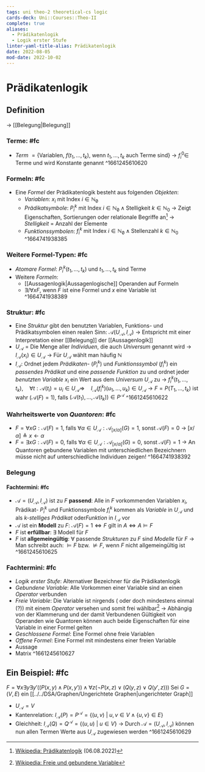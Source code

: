 ```yaml
---
tags: uni theo-2 theoretical-cs logic
cards-deck: Uni::Courses::Theo-II
complete: true
aliases:
  - Prädikatenlogik
  - Logik erster Stufe
linter-yaml-title-alias: Prädikatenlogik
date: 2022-08-05
mod-date: 2022-10-02
---
```


# Prädikatenlogik

## Definition
-> [[Belegung|Belegung]]

### Terme: #fc
- *Term* $=\{$Variablen, $f(t_1,\dots,t_k)$, wenn $t_1,\dots,t_k$ auch Terme sind$\}$
	-> $f^0_i \in$ Terme und wird Konstante genannt
^1661245610620

### Formeln: #fc
- Eine *Formel* der Prädikatenlogik besteht aus folgenden *Objekten*:
	- *Variablen*: $x_i \text{ mit Index } i\in \mathbb{N}_{\not0}$
	- *Prädikatsymbole*: $P^k_i \text{ mit Index } i \in \mathbb{N}_{\not0} \wedge \text{Stelligkeit } k \in \mathbb{N}_0$
		-> Zeigt Eigenschaften, Sortierungen oder relationale Begriffe an[^1]
		-> *Stelligkeit* = Anzahl der Elemente
	- *Funktionssymbolen*: $f^k_i \text{ mit Index } i \in \mathbb{N}_{\not0} \wedge \text{Stellenzahl } k \in \mathbb{N}_0$
^1664741938385

### Weitere Formel-Typen: #fc
- *Atomare Formel*: $P^k_i(t_1,\dots,t_k)$ und $t_1,\dots,t_k$ sind Terme
- Weitere *Formeln*:
	- [[Aussagenlogik|Aussagenlogische]] Operanden auf Formeln
	- $\exists/\forall xF$, wenn $F$ ist eine Formel und $x$ eine Variable ist
^1664741938389

### Struktur: #fc
- Eine *Struktur* gibt den benutzten Variablen, Funktions- und Prädikatsymbolen einen realen Sinn: $\mathcal{A}(U_\mathcal{A}, I_\mathcal{A})$
	-> Entspricht mit einer Interpretation einer [[Belegung]] der [[Aussagenlogik]]
- $U_\mathcal{A}$ = Die Menge aller *Individuen*, die auch *Universum* genannt wird
	-> $I_\mathcal{A}(x_i) \in U_\mathcal{A}$
	-> Für $U_\mathcal{A}$ wählt man häufig $\mathbb{N}$
- $I_\mathcal{A}$: Ordnet jedem *Prädikaten*- ($P^k_i$) und *Funktionssymbol* ($f^k_i$) ein *passendes Prädikat* und eine *passende Funktion* zu und ordnet jeder *benutzten Variable* $x_i$ ein Wert aus dem *Universum* $U_\mathcal{A}$ zu
	-> $f^k_i(t_1,\dots,t_k), \quad \forall t: \mathcal{A}(t_i) = u_i \in U_\mathcal{A} \Rightarrow \quad I_\mathcal{A}(f^k_i)(u_1, \dots, u_k) \in U_\mathcal{A}$
	-> $F = P(T_1,\dots,t_k)$ ist wahr ($\mathcal{A}(F) = 1$), falls $(\mathcal{A}(t_1),\dots,\mathcal{A}(t_k)) \in P^\mathcal{A}$
^1661245610622

### Wahrheitswerte von *Quantoren*: #fc
- $F = \forall xG: \mathcal{A}(F) = 1,$ falls $\forall \alpha \in U_\mathcal{A}: \mathcal{A}_{[x/\alpha]}(G)=1,$ sonst $\mathcal{A}(F)=0$
	-> $[x/\alpha] \triangleq x \leftarrow \alpha$
- $F=\exists xG: \mathcal{A}(F)=0,$ falls $\forall \alpha \in U_\mathcal{A}: \mathcal{A}_{[x/\alpha]}(G)=0,$ sonst $\mathcal{A}(F)=1$
	-> An Quantoren gebundene Variablen mit unterschiedlichen Bezeichnern müsse nicht auf unterschiedliche Individuen zeigen!
^1664741938392

### Belegung

#### Fachtermini: #fc
- $\mathcal{A}=(U_\mathcal{A}, I_\mathcal{A})$ ist zu $F$ **passend**: Alle in $F$ vorkommenden Variablen $x_i$, Prädikat- $P^k_i$ und Funktionssymbole $f^k_i$ kommen als *Variable* in $U_\mathcal{A}$ und als *$k$-stelliges Prädikat* oder*Funktion* in $I_\mathcal{A}$ vor
- $\mathcal{A}$ ist ein **Modell** zu $F$: $\mathcal{A}(F)=1 \Leftrightarrow F$ gilt in $A \Leftrightarrow A \vDash F$
- $F$ ist **erfüllbar**: $\exists$ Modell für $F$
- $F$ ist **allgemeingültig**: $\forall$ passende *Strukturen* zu $F$ sind *Modelle* für $F$
	-> Man schreibt auch: $\vDash F$ bzw. $\not \vDash F$, wenn $F$ nicht allgemeingültig ist
^1661245610625

### Fachtermini: #fc
- *Logik erster Stufe*: Alternativer Bezeichner für die Prädikatenlogik
- *Gebundene Variable*: Alle Vorkommen einer Variable sind an einen *Operator* verbunden
- *Freie Variable*: Die Variable ist nirgends ( oder doch mindestens einmal (?)) mit einem *Operator* versehen und somit frei wählbar[^2]
	-> Abhängig von der Klammerung und der damit Verbundenen Gültigkeit von Operanden wie Quantoren können auch beide Eigenschaften für eine Variable in einer Formel gelten
- *Geschlossene Formel*: Eine Formel ohne freie Variablen
- *Offene Formel*: Eine Formel mit mindestens einer freien Variable
- Aussage
- Matrix
^1661245610627

## Ein Beispiel: #fc
$F = \forall x \exists y \exists y'((P(x, y ) \wedge P(x, y' )) \wedge \forall z(\neg P(x, z) \vee (Q(y , z) \vee Q(y' , z)))$
Sei $G=(V,E)$ ein [[../../DSA/Graphen/Ungerichtete Graphen|ungerichteter Graph]]
- $U_\mathcal{A} = V$
- Kantenrelation: $I_\mathcal{A}(P) = P^\mathcal{A} = \{(u,v)~|~ u,v \in V \wedge \{u,v\} \in E\}$
- Gleichheit: $I_\mathcal{A}(Q) = Q^\mathcal{A} = \{(u,u) ~|~ u \in V\}$
-> Durch $\mathcal{A} = (U_\mathcal{A}, I_\mathcal{A})$ können nun allen Termen Werte aus $U_\mathcal{A}$ zugewiesen werden
^1661245610629

[^1]: [Wikipedia: Prädikatenlogik](https://de.wikipedia.org/wiki/Pr%C3%A4dikatenlogik#Pr%C3%A4dikate) (06.08.2022)
[^2]: [Wikipedia: Freie und gebundene Variable](https://de.wikipedia.org/wiki/Freie_Variable_und_gebundene_Variable)
